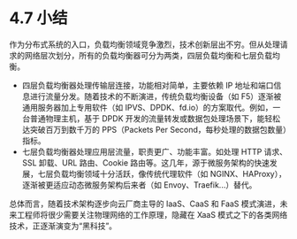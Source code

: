 # 4.7 小结

作为分布式系统的入口，负载均衡领域竞争激烈，技术创新层出不穷。但从处理请求的网络层次划分，所有的负载均衡器可分为两类，四层负载均衡和七层负载均衡。

- 四层负载均衡器处理传输层连接，功能相对简单，主要依赖 IP 地址和端口信息进行流量分发。随着技术的不断演进，传统负载均衡设备（如 F5）逐渐被通用服务器加上专用软件（如 IPVS、DPDK、fd.io）的方案取代。例如，一台普通物理主机，基于 DPDK 开发的流量转发或数据包处理场景下，能轻松达突破百万到数千万的 PPS（Packets Per Second，每秒处理的数据包数量）指标。
- 七层负载均衡器处理应用层流量，职责更广、功能丰富。如处理 HTTP 请求、SSL 卸载、URL 路由、Cookie 路由等。这几年，源于微服务架构的快速发展，七层负载均衡领域十分活跃，像传统代理软件（如 NGINX、HAProxy），逐渐被更适应动态微服务架构后来者（如 Envoy、Traefik...）替代。

总体而言，随着技术架构逐步向云厂商主导的 IaaS、CaaS 和 FaaS 模式演进，未来工程师将很少需要关注物理网络的工作原理，隐藏在 XaaS 模式之下的各类网络技术，正逐渐演变为“黑科技”。